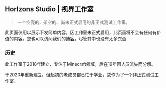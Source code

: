 ## Horlzons Studio | 视界工作室

> 一个空壳的、架空的、尚未正式启用的非正式测试工作室。

此页面仅用以展示不发简单内容，因工作室未正式启用，此页面将不会有任何有价值的内容。您也可以访问我们的[博客](https://ravelloh.js.org)，~~尽管其中也没有太多东西~~

### 历史
此工作室于2018年建立，专注于Minecraft领域，后在19年因人员流失而分解。

于2020年重新建立，但起初的老成员都已忙于学业，故作为了一个非正式测试工作室。

